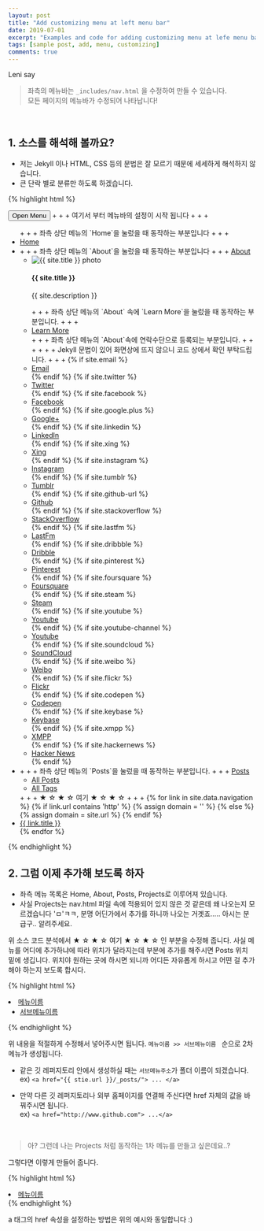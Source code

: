 ```yaml
---
layout: post
title: "Add customizing menu at left menu bar"
date: 2019-07-01
excerpt: "Examples and code for adding customizing menu at lefe menu bar."
tags: [sample post, add, menu, customizing]
comments: true
---
```


Leni say
> 좌측의 메뉴바는 `_includes/nav.html` 을 수정하여 만들 수 있습니다. <br>
>  모든 페이지의 메뉴바가 수정되어 나타납니다!

<br>

## 1. 소스를 해석해 볼까요?
  - 저는 Jekyll 이나 HTML, CSS 등의 문법은 잘 모르기 때문에 세세하게 해석하지 않습니다.
  - 큰 단락 별로 분류만 하도록 하겠습니다.

{% highlight html %}
<nav id="dl-menu" class="dl-menuwrapper" role="navigation">
  <button class="dl-trigger">Open Menu</button>
  + + + 여기서 부터 메뉴바의 설정이 시작 됩니다 + + + 
  <ul class="dl-menu">
    + + + 좌측 상단 메뉴의 `Home`을 눌렀을 때 동작하는 부분입니다 + + + 
    <li><a href="{{ site.url }}/">Home</a></li>
    <li>
      + + + 좌측 상단 메뉴의 `About`을 눌렀을 때 동작하는 부분입니다 + + + 
      <a href="#">About</a>
      <ul class="dl-submenu">
        <li>
          <img src="{{ site.url }}/{{ site.logo }}" alt="{{ site.title }} photo" class="author-photo">
          <h4>{{ site.title }}</h4>
          <p>{{ site.description }}</p>
        </li>
        + + + 좌측 상단 메뉴의 `About` 속에 `Learn More`을 눌렀을 때 동작하는 부분입니다. + + + 
        <li><a href="{{ site.url }}/about/"><span class="btn btn-inverse">Learn More</span></a></li>
        + + +  좌측 상단 메뉴의 `About`속에 연락수단으로 등록되는 부분입니다. + + + 
        + + + Jekyll 문법이 있어 화면상에 뜨지 않으니 코드 상에서 확인 부탁드립니다. + + +
        {% if site.email %}<li>
                      <a href="mailto:{{ site.email }}" target="_blank" rel="noopener noreferrer"><i class="fa fa-fw fa-envelope-square"></i> Email</a>
                  </li>{% endif %}
                  {% if site.twitter %}<li>
                      <a href="http://twitter.com/{{ site.twitter }}" target="_blank" rel="noopener noreferrer"><i class="fa fa-fw fa-twitter-square"></i> Twitter</a>
                  </li>{% endif %}
                  {% if site.facebook %}<li>
                      <a href="http://facebook.com/{{ site.facebook }}" target="_blank" rel="noopener noreferrer"><i class="fa fa-fw fa-facebook-square"></i> Facebook</a>
                  </li>{% endif %}
                  {% if site.google.plus %}<li>
                      <a href="http://plus.google.com/+{{ site.google.plus }}" target="_blank" rel="noopener noreferrer"><i class="fa fa-fw fa-google-plus-square"></i> Google+</a>
                  </li>{% endif %}
                  {% if site.linkedin %}<li>
                      <a href="http://linkedin.com/in/{{ site.linkedin }}" target="_blank" rel="noopener noreferrer"><i class="fa fa-fw fa-linkedin-square"></i> LinkedIn</a>
                  </li>{% endif %}
                  {% if site.xing %}<li>
                      <a href="http://www.xing.com/profile/{{ site.xing }}" target="_blank" rel="noopener noreferrer"><i class="fa fa-fw fa-xing-square"></i> Xing</a>
                  </li>{% endif %}
                  {% if site.instagram %}<li>
                      <a href="http://instagram.com/{{ site.instagram }}" target="_blank" rel="noopener noreferrer"><i class="fa fa-fw fa-instagram"></i> Instagram</a>
                  </li>{% endif %}
                  {% if site.tumblr %}<li>
                      <a href="http://{{ site.tumblr }}.tumblr.com" target="_blank" rel="noopener noreferrer"><i class="fa fa-fw fa-tumblr-square"></i> Tumblr</a>
                  </li>{% endif %}
                  {% if site.github-url %}<li>
                      <a href="http://github.com/{{ site.github-url }}" target="_blank" rel="noopener noreferrer"><i class="fa fa-fw fa-github"></i> Github</a>
                  </li>{% endif %}
                  {% if site.stackoverflow %}<li>
                      <a href="http://stackoverflow.com/users/{{ site.stackoverflow }}" target="_blank" rel="noopener noreferrer"><i class="fa fa-fw fa-stack-overflow"></i> StackOverflow</a>
                  </li>{% endif %}
                  {% if site.lastfm %}<li>
                      <a href="http://lastfm.com/user/{{ site.lastfm }}" target="_blank" rel="noopener noreferrer"><i class="fa fa-fw fa-music"></i> LastFm</a>
                  </li>{% endif %}
                  {% if site.dribbble %}<li>
                      <a href="http://dribbble.com/{{ site.dribbble }}" target="_blank" rel="noopener noreferrer"><i class="fa fa-fw fa-dribbble"></i> Dribble</a>
                  </li>{% endif %}
                  {% if site.pinterest %}<li>
                      <a href="http://www.pinterest.com/{{ site.pinterest }}" target="_blank" rel="noopener noreferrer"><i class="fa fa-fw fa-pinterest"></i> Pinterest</a>
                  </li>{% endif %}
                  {% if site.foursquare %}<li>
                      <a href="http://foursquare.com/{{ site.foursquare }}" target="_blank" rel="noopener noreferrer"><i class="fa fa-fw fa-foursquare"></i> Foursquare</a>
                  </li>{% endif %}
                  {% if site.steam %}<li>
                      <a href="http://steamcommunity.com/id/{{ site.steam }}" target="_blank" rel="noopener noreferrer"><i class="fa fa-fw fa-steam-square"></i> Steam</a>
                  </li>{% endif %}
                  {% if site.youtube %}<li>
                      <a href="https://youtube.com/user/{{ site.youtube }}" target="_blank" rel="noopener noreferrer"><i class="fa fa-fw fa-youtube-square"></i> Youtube</a>
                  </li>{% endif %}
                  {% if site.youtube-channel %}<li>
                      <a href="https://youtube.com/channel/{{ site.youtube-channel }}" target="_blank" rel="noopener noreferrer"><i class="fa fa-fw fa-youtube"></i> Youtube</a>
                  </li>{% endif %}
                  {% if site.soundcloud %}<li>
                      <a href="http://soundcloud.com/{{ site.soundcloud }}" target="_blank" rel="noopener noreferrer"><i class="fa fa-fw fa-soundcloud"></i> SoundCloud</a>
                  </li>{% endif %}
                  {% if site.weibo %}<li>
                      <a href="http://www.weibo.com/{{ site.weibo }}" target="_blank" rel="noopener noreferrer"><i class="fa fa-fw fa-weibo"></i> Weibo</a>
                  </li>{% endif %}
                  {% if site.flickr %}<li>
                      <a href="http://www.flickr.com/{{ site.flickr }}" target="_blank" rel="noopener noreferrer"><i class="fa fa-fw fa-flickr"></i> Flickr</a>
                  </li>{% endif %}
                  {% if site.codepen %}<li>
                      <a href="http://codepen.io/{{ site.codepen }}" target="_blank" rel="noopener noreferrer"><i class="fa fa-fw fa-codepen"></i> Codepen</a>
                  </li>{% endif %}
                  {% if site.keybase %}<li>
                      <a href="https://keybase.io/{{ site.keybase }}" target="_blank" rel="noopener noreferrer"><i class="fa fa-fw fa-key"></i> Keybase</a>
                  </li>{% endif %}
                  {% if site.xmpp %}<li>
                      <a href="xmpp:{{ site.xmpp }}" target="_blank" rel="noopener noreferrer"><i class="fa fa-fw fa-lightbulb-o"></i> XMPP</a>
                  </li>{% endif %}
                  {% if site.hackernews %}<li>
                      <a href="https://news.ycombinator.com/user?id={{ site.hackernews }}" target="_blank" rel="noopener noreferrer"><i class="fa fa-fw fa-hacker-news"></i> Hacker News</a>
                  </li>{% endif %}
      </ul><!-- /.dl-submenu -->
    </li>
    <li>
      + + + 좌측 상단 메뉴의 `Posts`을 눌렀을 때 동작하는 부분입니다. + + + 
      <a href="#">Posts</a>
      <ul class="dl-submenu">
        <li><a href="{{ site.url }}/posts/">All Posts</a></li>
        <li><a href="{{ site.url }}/tags/">All Tags</a></li>
      </ul>
    </li>
     + + +  ★ ☆ ★ ☆ 여기 ★ ☆ ★ ☆ + + + 
    {% for link in site.data.navigation %}
      {% if link.url contains 'http' %}
          {% assign domain = '' %}
          {% else %}
          {% assign domain = site.url %}
      {% endif %}
      <li><a href="{{ domain }}{{ link.url }}" {% if link.url contains 'http' %}target="_blank" rel="noopener noreferrer"{% endif %}>{{ link.title }}</a></li>
    {% endfor %}
  </ul><!-- /.dl-menu -->
</nav><!-- /.dl-menuwrapper -->
{% endhighlight %}

<br>

## 2. 그럼 이제 추가해 보도록 하자
  - 좌측 메뉴 목록은 Home, About, Posts, Projects로 이루어져 있습니다.
  -  사실 Projects는 nav.html 파일 속에 적용되어 있지 않은 것 같은데 왜 나오는지 모르겠습니다 'ㅁ'ㅋㅋ, 분명 어딘가에서 추가를 하니까 나오는 거곗죠..... 아시는 분 급구.. 알려주세요.

위 소스 코드 분석에서  ★ ☆ ★ ☆ 여기 ★ ☆ ★ ☆ 인 부분을 수정해 줍니다.
사실 메뉴를 어디에 추가하냐에 따라 위치가 달라지는데 <!-- ★ ☆ ★ ☆ 여기 ★ ☆ ★ ☆ --> 부분에 추가를 해주시면 Posts 위치 밑에 생깁니다.
위치야 원하는 곳에 하시면 되니까 어디든 자유롭게 하시고 어떤 걸 추가해야 하는지 보도록 합시다.

{% highlight html %}
<li>
  <a href="#">메뉴이름</a>
  <ul class="dl-submenu">
    <li><a href="{{ site.url }}/서브메뉴주소/">서브메뉴이름</a></li>
  </ul>
</li>
{% endhighlight %}

위 내용을 적절하게 수정해서 넣어주시면 됩니다.
`메뉴이름 >> 서브메뉴이름 ` 순으로 2차 메뉴가 생성됩니다.

- 같은 깃 레퍼지토리 안에서 생성하실 때는 `서브메뉴주소`가 폴더 이름이 되겠습니다. <br>
ex) ```<a href="{{ stie.url }}/_posts/"> ... </a>```

- 만약 다른 깃 레퍼지토리나 외부 홈페이지를 연결해 주신다면 href 자체의 값을 바꿔주시면 됩니다. <br>
ex) ```<a href="http://www.github.com"> ...</a>```

<br>

> 아? 그런데 나는 Projects 처럼 동작하는 1차 메뉴를 만들고 싶은데요..?

그렇다면 이렇게 만들어 줍니다.

{% highlight html %}
<li>
  <a href="{{ stie.url }}/메뉴주소">메뉴이름</a>
</li>
{% endhighlight %}

  a 태그의 href 속성을 설정하는 방법은 위의 예시와 동일합니다 :)
